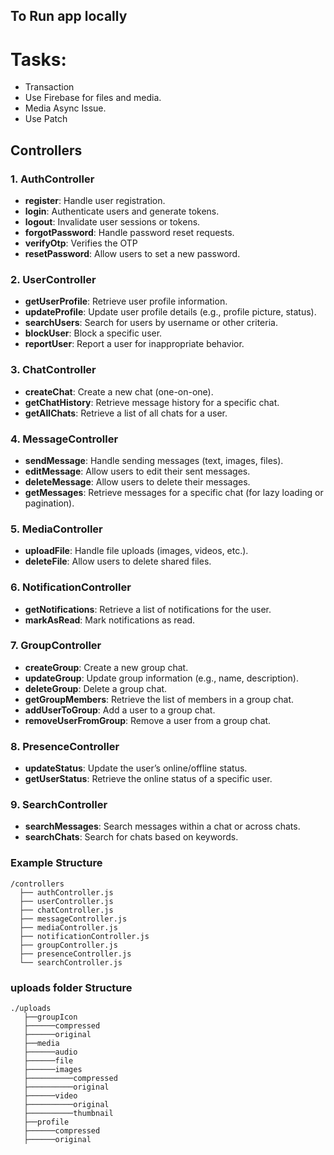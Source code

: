 ## To Run app locally
# Tasks:
   - Transaction
   - Use Firebase for files and media.
   - Media Async Issue.
   - Use Patch


## Controllers

### 1. **AuthController**
   - **register**: Handle user registration.
   - **login**: Authenticate users and generate tokens.
   - **logout**: Invalidate user sessions or tokens.
   - **forgotPassword**: Handle password reset requests.
   - **verifyOtp**: Verifies the OTP
   - **resetPassword**: Allow users to set a new password.

### 2. **UserController**
   - **getUserProfile**: Retrieve user profile information.
   - **updateProfile**: Update user profile details (e.g., profile picture, status).
   - **searchUsers**: Search for users by username or other criteria.
   - **blockUser**: Block a specific user.
   - **reportUser**: Report a user for inappropriate behavior.

### 3. **ChatController**
   - **createChat**: Create a new chat (one-on-one).
   - **getChatHistory**: Retrieve message history for a specific chat.
   - **getAllChats**: Retrieve a list of all chats for a user.

### 4. **MessageController**
   - **sendMessage**: Handle sending messages (text, images, files).
   - **editMessage**: Allow users to edit their sent messages.
   - **deleteMessage**: Allow users to delete their messages.
   - **getMessages**: Retrieve messages for a specific chat (for lazy loading or pagination).

### 5. **MediaController**
   - **uploadFile**: Handle file uploads (images, videos, etc.).
   - **deleteFile**: Allow users to delete shared files.

### 6. **NotificationController**
   - **getNotifications**: Retrieve a list of notifications for the user.
   - **markAsRead**: Mark notifications as read.

### 7. **GroupController**
   - **createGroup**: Create a new group chat.
   - **updateGroup**: Update group information (e.g., name, description).
   - **deleteGroup**: Delete a group chat.
   - **getGroupMembers**: Retrieve the list of members in a group chat.
   - **addUserToGroup**: Add a user to a group chat.
   - **removeUserFromGroup**: Remove a user from a group chat.

### 8. **PresenceController**
   - **updateStatus**: Update the user’s online/offline status.
   - **getUserStatus**: Retrieve the online status of a specific user.

### 9. **SearchController**
   - **searchMessages**: Search messages within a chat or across chats.
   - **searchChats**: Search for chats based on keywords.

### Example Structure

```
/controllers
  ├── authController.js
  ├── userController.js
  ├── chatController.js
  ├── messageController.js
  ├── mediaController.js
  ├── notificationController.js
  ├── groupController.js
  ├── presenceController.js
  └── searchController.js
```

### uploads folder Structure
```
./uploads
   ├──groupIcon
   ├──────compressed
   ├──────original
   ├──media
   ├──────audio
   ├──────file
   ├──────images
   ├──────────compressed
   ├──────────original
   ├──────video
   ├──────────original
   ├──────────thumbnail
   ├──profile
   ├──────compressed
   ├──────original
```